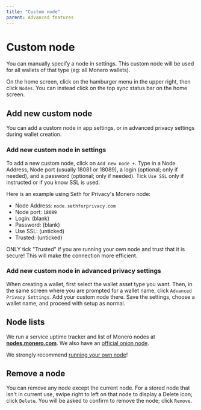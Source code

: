 ```yaml
---
title: "Custom node"
parent: Advanced features
---
```


# Custom node

You can manually specify a node in settings. This custom node will be used for all wallets of that type (eg: all Monero wallets).

On the home screen, click on the hamburger menu in the upper right, then click `Nodes`. You can instead click on the top sync status bar on the home screen.

## Add new custom node

You can add a custom node in app settings, or in advanced privacy settings during wallet creation.

### Add new custom node in settings

To add a new custom node, click on `Add new node +`. Type in a Node Address, Node port (usually 18081 or 18089), a login (optional; only if needed), and a password (optional; only if needed). Tick `Use SSL` only if instructed or if you know SSL is used.

Here is an example using Seth for Privacy's Monero node:

* Node Address: `node.sethforprivacy.com`
* Node port: `18089`
* Login: (blank)
* Password: (blank)
* Use SSL: (unticked)
* Trusted: (unticked)

ONLY tick "Trusted" if you are running your own node and trust that it is secure! This will make the connection more efficient.

### Add new custom node in advanced privacy settings

When creating a wallet, first select the wallet asset type you want. Then, in the same screen where you are prompted for a wallet name, click `Advanced Privacy Settings`. Add your custom node there. Save the settings, choose a wallet name, and proceed with setup as normal.

## Node lists

We run a service uptime tracker and list of Monero nodes at [**nodes.monero.com**](https://nodes.monero.com). We also have an [official onion node](/docs/advanced-features/tor-with-orbot/#connect-to-an-onion-node).

We strongly recommend [running your own node](https://guides.monero.com/docs/tutorials/monero-node)!

## Remove a node

You can remove any node except the current node. For a stored node that isn't in current use, swipe right to left on that node to display a Delete icon; click `Delete`. You will be asked to confirm to remove the node; click `Remove`.
